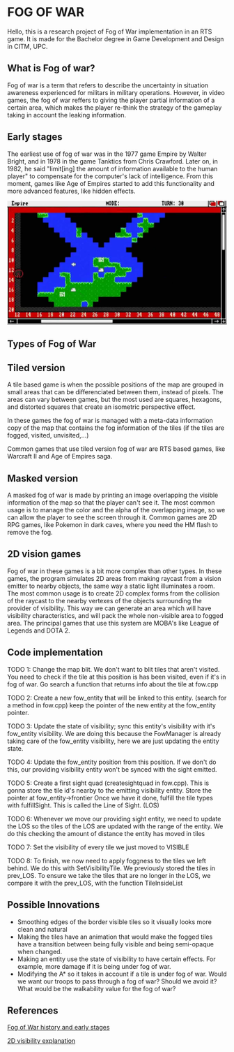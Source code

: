 # FOG OF WAR

Hello, this is a research project of Fog of War implementation in an RTS game. It is made for the Bachelor degree in Game Development and Design in CITM, UPC.

## What is Fog of war?

Fog of war is a term that refers to describe the uncertainty in situation awareness experienced for militars in military operations. However, in video games, the fog of war reffers to giving the player partial information of a certain area, which makes the player re-think the strategy of the gameplay taking in account the leaking information. 

## Early stages

The earliest use of fog of war was in the 1977 game Empire by Walter Bright, and in 1978 in the game Tanktics from Chris Crawford. Later on, in 1982, he said "limit[ing] the amount of information available to the human player" to compensate for the computer's lack of intelligence.
From this moment, games like Age of Empires started to add this functionality and more advanced features, like hidden effects. 

![](docs/empire.jpg)

## Types of Fog of War

## Tiled version

A tile based game is when the possible positions of the map are grouped in small areas that can be differenciated between them, instead of pixels. The areas can vary between games, but the most used are squares, hexagons, and distorted squares that create an isometric perspective effect. 

In these games the fog of war is managed with a meta-data information copy of the map that contains the fog information of the tiles (if the tiles are fogged, visited, unvisited,...)

Common games that use tiled version fog of war are RTS based games, like Warcraft II and Age of Empires saga. 

## Masked version

A masked fog of war is made by printing an image overlapping the visible information of the map so that the player can't see it.
The most common usage is to manage the color and the alpha of the overlapping image, so we can allow the player to see the screen through it. 
Common games are 2D RPG games, like Pokemon in dark caves, where you need the HM flash to remove the fog. 

## 2D vision games

Fog of war in these games is a bit more complex than other types. In these games, the program simulates 2D areas from making raycast from a vision emitter to nearby objects, the same way a static light illuminates a room. The most common usage is to create 2D complex forms from the collision of the raycast to the nearby vertexes of the objects surrounding the provider of visibility. This way we can generate an area which will have visibility characteristics, and will pack the whole non-visible area to fogged area. The principal games that use this system are MOBA's like League of Legends and DOTA 2. 

## Code implementation

TODO 1: Change the map blit. We don't want to blit tiles that aren't visited. 
You need to check if the tile at this position is has been visited, even if it's in fog of war.
Go search a function that returns info about the tile at fow.cpp


TODO 2: Create a new fow_entity that will be linked to this entity. (search for a method in fow.cpp)
keep the pointer of the new entity at the fow_entity pointer. 

TODO 3: Update the state of visibility; sync this entity's visibility with it's fow_entity visibility.
We are doing this because the FowManager is already taking care of the fow_entity visibility, here we are just updating the entity state.

TODO 4: Update the fow_entity position from this position. 
If we don't do this, our providing visibility entity won't be synced with the sight emitted.

TODO 5: Create a first sight quad (createsightquad in fow.cpp). This is gonna store the tile id's nearby to the emitting visibility entity.
Store the pointer at fow_entity->frontier
Once we have it done, fulfill the tile types with fulfillSight. This is called the Line of Sight. (LOS)

TODO 6: Whenever we move our providing sight entity, we need to update the LOS so the tiles of the LOS are updated with the range of the entity.
We do this checking the amount of distance the entity has moved in tiles

TODO 7: Set the visibility of every tile we just moved to VISIBLE

TODO 8: To finish, we now need to apply foggness to the tiles we left behind. We do this with SetVisibilityTile. 
We previously stored the tiles in prev_LOS. 
To ensure we take the tiles that are no longer in the LOS, we compare it with the prev_LOS, with the function TileInsideList

## Possible Innovations

- Smoothing edges of the border visible tiles so it visually looks more clean and natural
- Making the tiles have an animation that would make the fogged tiles have a transition between being fully visible and being semi-opaque when changed. 
- Making an entity use the state of visibility to have certain effects. For example, more damage if it is being under fog of war. 
- Modifying the A* so it takes in account if a tile is under fog of war. Would we want our troops to pass through a fog of war? Should we avoid it? What would be the walkability value for the fog of war?

## References

<a href="https://en.wikipedia.org/wiki/Fog_of_war">Fog of War history and early stages</a>

<a href="https://https://www.redblobgames.com/articles/visibility/">2D visibility explanation</a>
